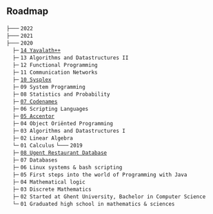 ## Roadmap
`├───` `2022` \
`├───` `2021` \
`├───` `2020` \
 `├─` [`14 Yavalath++`](roadmap/2020/14%20Yavalath++/README.md)\
 `├─` `13 Algorithms and Datastructures II`\
 `├─` `12 Functional Programming`\
 `├─` `11 Communication Networks`\
 `├─` [`10 Sysplex`](roadmap/2020/10%20Sysplex/README.md)\
 `├─` `09 System Programming`\
 `├─` `08 Statistics and Probability`\
 `├─` [`07 Codenames`](roadmap/2020/07%20Codenames/README.md)\
 `├─` `06 Scripting Languages`\
 `├─` [`05 Accentor`](roadmap/2020/05%20Accentor/README.md)\
 `├─` `04 Object Oriënted Programming`\
 `├─` `03 Algorithms and Datastructures I`\
 `├─` `02 Linear Algebra`\
 `└─` `01 Calculus`
`└───` `2019` \
 `├─` [`08 Ugent Restaurant Database`](roadmap/2019/08%20Ugent%20Restaurant%20Database/README.md)\
 `├─` `07 Databases`\
 `├─` `06 Linux systems & bash scripting`\
 `├─` `05 First steps into the world of Programming with Java`\
 `├─` `04 Mathematical logic`\
 `├─` `03 Discrete Mathematics`\
 `├─` `02 Started at Ghent University, Bachelor in Computer Science`\
 `└─` `01 Graduated high school in mathematics & sciences`
